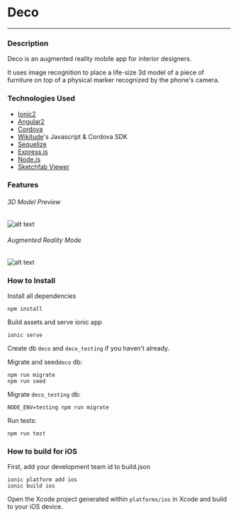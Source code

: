 # Deco
---
### Description
Deco is an augmented reality mobile app for interior designers.  

It uses image recognition to place a life-size 3d model of a piece of furniture on top of a physical marker recognized by the phone's camera.  

### Technologies Used

- [Ionic2](http://ionicframework.com/docs/v2/getting-started/installation/)
- [Angular2](https://angular.io/)
- [Cordova](https://cordova.apache.org/)
- [Wikitude](http://www.wikitude.com/)'s Javascript & Cordova SDK
- [Sequelize](http://docs.sequelizejs.com/en/v3/)
- [Express.js](https://expressjs.com/)
- [Node.js](https://nodejs.org/en/)
- [Sketchfab Viewer](https://sketchfab.com/developers/viewer)

### Features

###### 3D Model Preview

![alt text][model]

[model]: https://s3-us-west-2.amazonaws.com/deco-development/3dmodelpreview.gif "3d model preview"

###### Augmented Reality Mode

![alt text][augmentedreality]

[augmentedreality]: https://s3-us-west-2.amazonaws.com/deco-development/rotate2.gif "augmented reality mode"

### How to Install

Install all dependencies

```
npm install
```

Build assets and serve ionic app

```
ionic serve
```

Create db `deco` and `deco_testing` if you haven't already.

Migrate and seed`deco` db:

```
npm run migrate
npm run seed
```

Migrate `deco_testing` db:

```
NODE_ENV=testing npm run migrate
```

Run tests:

```
npm run test
```

### How to build for iOS
First, add your development team id to build.json

```
ionic platform add ios
ionic build ios
```

Open the Xcode project generated within `platforms/ios` in Xcode and build to your iOS device.

